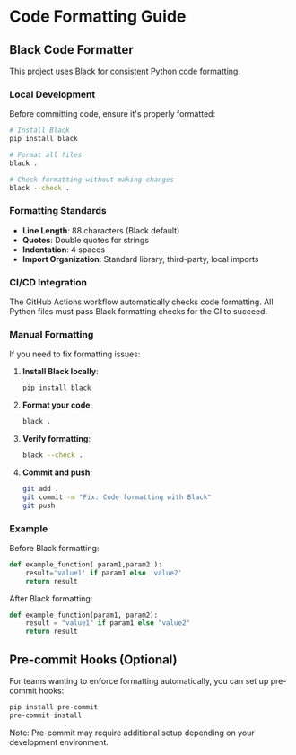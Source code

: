 # Code Formatting Guide

## Black Code Formatter

This project uses [Black](https://black.readthedocs.io/) for consistent Python code formatting.

### Local Development

Before committing code, ensure it's properly formatted:

```bash
# Install Black
pip install black

# Format all files
black .

# Check formatting without making changes
black --check .
```

### Formatting Standards

- **Line Length**: 88 characters (Black default)
- **Quotes**: Double quotes for strings
- **Indentation**: 4 spaces
- **Import Organization**: Standard library, third-party, local imports

### CI/CD Integration

The GitHub Actions workflow automatically checks code formatting. All Python files must pass Black formatting checks for the CI to succeed.

### Manual Formatting

If you need to fix formatting issues:

1. **Install Black locally**:
   ```bash
   pip install black
   ```

2. **Format your code**:
   ```bash
   black .
   ```

3. **Verify formatting**:
   ```bash
   black --check .
   ```

4. **Commit and push**:
   ```bash
   git add .
   git commit -m "Fix: Code formatting with Black"
   git push
   ```

### Example

Before Black formatting:
```python
def example_function( param1,param2 ):
    result='value1' if param1 else 'value2'
    return result
```

After Black formatting:
```python
def example_function(param1, param2):
    result = "value1" if param1 else "value2"
    return result
```

## Pre-commit Hooks (Optional)

For teams wanting to enforce formatting automatically, you can set up pre-commit hooks:

```bash
pip install pre-commit
pre-commit install
```

Note: Pre-commit may require additional setup depending on your development environment. 